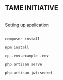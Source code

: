 ## TAME INITIATIVE
<br>
Setting up application
<br>
<br>

<code>composer install</code>

<code>npm install</code>

<code>cp .env.example .env</code>

<code>php artisan serve</code>

<code>php artisan jwt:secret</code>
